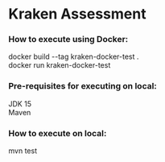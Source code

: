 # Kraken Assessment

### How to execute using Docker:
docker build --tag kraken-docker-test .  
docker run kraken-docker-test

### Pre-requisites for executing on local:
JDK 15  
Maven

### How to execute on local:
mvn test